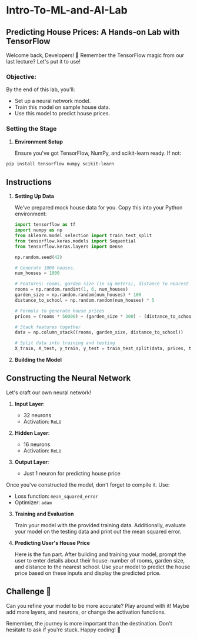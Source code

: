 # Intro-To-ML-and-AI-Lab
 
## Predicting House Prices: A Hands-on Lab with TensorFlow

Welcome back, Developers! 🚀 Remember the TensorFlow magic from our last lecture? Let's put it to use!

### Objective:

By the end of this lab, you'll:
- Set up a neural network model.
- Train this model on sample house data.
- Use this model to predict house prices.

### Setting the Stage

1. **Environment Setup**

   Ensure you've got TensorFlow, NumPy, and scikit-learn ready. If not:

```bash
pip install tensorflow numpy scikit-learn
```

## Instructions

1. **Setting Up Data**

   We've prepared mock house data for you. Copy this into your Python environment:

   ```python
   import tensorflow as tf
   import numpy as np
   from sklearn.model_selection import train_test_split
   from tensorflow.keras.models import Sequential
   from tensorflow.keras.layers import Dense

   np.random.seed(42)

   # Generate 1000 houses.
   num_houses = 1000

   # Features: rooms, garden size (in sq meters), distance to nearest school (in km)
   rooms = np.random.randint(1, 6, num_houses)
   garden_size = np.random.random(num_houses) * 100
   distance_to_school = np.random.random(num_houses) * 5

   # Formula to generate house prices
   prices = (rooms * 50000) + (garden_size * 300) - (distance_to_school * 4000)

   # Stack features together
   data = np.column_stack((rooms, garden_size, distance_to_school))

   # Split data into training and testing
   X_train, X_test, y_train, y_test = train_test_split(data, prices, test_size=0.2, random_state=42)
   ```

2. **Building the Model**

  ## Constructing the Neural Network

Let's craft our own neural network!

1. **Input Layer**:
   - 32 neurons
   - Activation: `ReLU`
   
2. **Hidden Layer**:
   - 16 neurons
   - Activation: `ReLU`
   
3. **Output Layer**:
   - Just 1 neuron for predicting house price

Once you've constructed the model, don't forget to compile it. Use:
   - Loss function: `mean_squared_error`
   - Optimizer: `adam`

3. **Training and Evaluation**

   Train your model with the provided training data. Additionally, evaluate your model on the testing data and print out the mean squared error.

4. **Predicting User's House Price**

   Here is the fun part. After building and training your model, prompt the user to enter details about their house: number of rooms, garden size, and distance to the nearest school. Use your model to predict the house price based on these inputs and display the predicted price.

## Challenge 🌟
Can you refine your model to be more accurate? Play around with it! Maybe add more layers, and neurons, or change the activation functions.

Remember, the journey is more important than the destination. Don't hesitate to ask if you're stuck. Happy coding! 🎉
